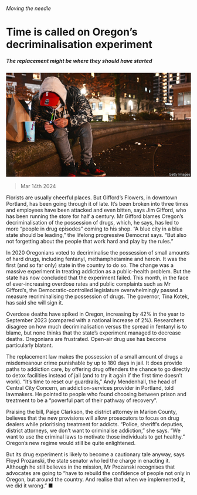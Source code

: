###### Moving the needle

# Time is called on Oregon’s decriminalisation experiment 

##### The replacement might be where they should have started 

![image](images/20240316_USP003.jpg) 

> Mar 14th 2024 

Florists are usually cheerful places. But Gifford’s Flowers, in downtown Portland, has been going through it of late. It’s been broken into three times and employees have been attacked and even bitten, says Jim Gifford, who has been running the store for half a century. Mr Gifford blames Oregon’s decriminalisation of the possession of drugs, which, he says, has led to more “people in drug episodes” coming to his shop. “A blue city in a blue state should be leading,” the lifelong progressive Democrat says. “But also not forgetting about the people that work hard and play by the rules.”

In 2020 Oregonians voted to decriminalise the possession of small amounts of hard drugs, including fentanyl, methamphetamine and heroin. It was the first (and so far only) state in the country to do so. The change was a massive experiment in treating addiction as a public-health problem. But the state has now concluded that the experiment failed. This month, in the face of ever-increasing overdose rates and public complaints such as Mr Gifford’s, the Democratic-controlled legislature overwhelmingly passed a measure recriminalising the possession of drugs. The governor, Tina Kotek, has said she will sign it.

Overdose deaths have spiked in Oregon, increasing by 42% in the year to September 2023 (compared with a national increase of 2%). Researchers disagree on how much decriminalisation versus the spread in fentanyl is to blame, but none thinks that the state’s experiment managed to decrease deaths. Oregonians are frustrated. Open-air drug use has become particularly blatant.

The replacement law makes the possession of a small amount of drugs a misdemeanour crime punishable by up to 180 days in jail. It does provide paths to addiction care, by offering drug offenders the chance to go directly to detox facilities instead of jail (and to try it again if the first time doesn’t work). “It’s time to reset our guardrails,” Andy Mendenhall, the head of Central City Concern, an addiction-services provider in Portland, told lawmakers. He pointed to people who found choosing between prison and treatment to be a “powerful part of their pathway of recovery”. 

Praising the bill, Paige Clarkson, the district attorney in Marion County, believes that the new provisions will allow prosecutors to focus on drug dealers while prioritising treatment for addicts. “Police, sheriff’s deputies, district attorneys, we don’t want to criminalise addiction,” she says. “We want to use the criminal laws to motivate those individuals to get healthy.” Oregon’s new regime would still be quite enlightened.

But its drug experiment is likely to become a cautionary tale anyway, says Floyd Prozanski, the state senator who led the charge in enacting it. Although he still believes in the mission, Mr Prozanski recognises that advocates are going to “have to rebuild the confidence of people not only in Oregon, but around the country. And realise that when we implemented it, we did it wrong.” ■


